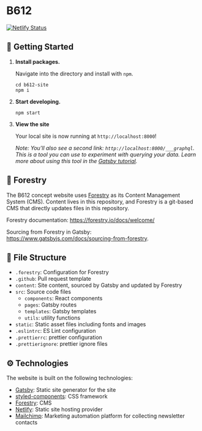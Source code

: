 # B612

[![Netlify Status](https://api.netlify.com/api/v1/badges/c2355e71-d761-4963-a3f8-63160b319895/deploy-status)](https://app.netlify.com/sites/at-b612/deploys)

## :rocket: Getting Started

1. **Install packages.**

   Navigate into the directory and install with `npm`.

   ```shell
   cd b612-site
   npm i
   ```

1. **Start developing.**

   ```shell
   npm start
   ```

1. **View the site**

   Your local site is now running at `http://localhost:8000`!

   _Note: You'll also see a second link: _`http://localhost:8000/___graphql`_. This is a tool you can use to experiment with querying your data. Learn more about using this tool in the [Gatsby tutorial](https://www.gatsbyjs.com/tutorial/part-five/#introducing-graphiql)._

## :evergreen_tree: Forestry

The B612 concept website uses [Forestry](https://forestry.io/) as its Content Management System (CMS). Content lives in this repository, and Forestry is a git-based CMS that directly updates files in this repository.

Forestry documentation: https://forestry.io/docs/welcome/

Sourcing from Forestry in Gatsby: https://www.gatsbyjs.com/docs/sourcing-from-forestry.

## :file_folder: File Structure

- `.forestry`: Configuration for Forestry
- `.github`: Pull request template
- `content`: Site content, sourced by Gatsby and updated by Forestry
- `src`: Source code files
  - `components`: React components
  - `pages`: Gatsby routes
  - `templates`: Gatsby templates
  - `utils`: utility functions
- `static`: Static asset files including fonts and images
- `.eslintrc`: ES Lint configuration
- `.prettierrc`: prettier configuration
- `.prettierignore`: prettier ignore files

## :gear: Technologies

The website is built on the following technologies:

- [Gatsby](https://www.gatsbyjs.com/): Static site generator for the site
- [styled-components](https://styled-components.com/): CSS framework
- [Forestry](https://forestry.io/): CMS
- [Netlify](https://www.netlify.com/): Static site hosting provider
- [Mailchimp](https://mailchimp.com/): Marketing automation platform for collecting newsletter contacts
